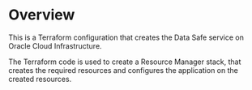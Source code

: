 # Overview
This is a Terraform configuration that creates the Data Safe service on Oracle Cloud Infrastructure.

The Terraform code is used to create a Resource Manager stack, that creates the required resources and configures the application on the created resources.